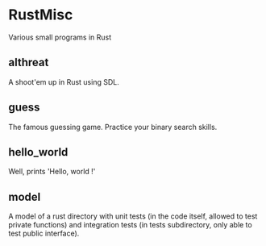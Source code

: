 # RustMisc
Various small programs in Rust

## althreat
A shoot'em up in Rust using SDL.

## guess
The famous guessing game. Practice your binary search skills.

## hello_world
Well, prints 'Hello, world !'

## model
A model of a rust directory with unit tests (in the code itself, allowed to test private functions) and integration tests (in tests subdirectory, only able to test public interface).
